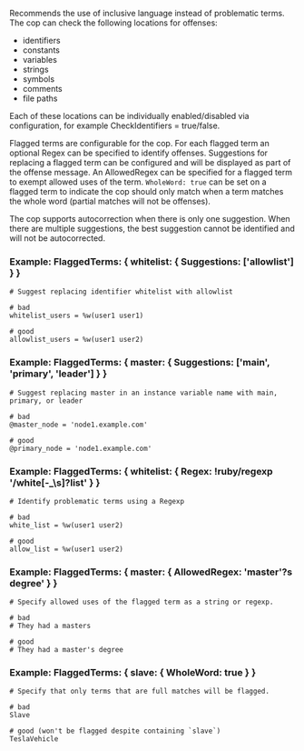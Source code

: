 Recommends the use of inclusive language instead of problematic terms.
The cop can check the following locations for offenses:

- identifiers
- constants
- variables
- strings
- symbols
- comments
- file paths

Each of these locations can be individually enabled/disabled via configuration,
for example CheckIdentifiers = true/false.

Flagged terms are configurable for the cop. For each flagged term an optional
Regex can be specified to identify offenses. Suggestions for replacing a flagged term can
be configured and will be displayed as part of the offense message.
An AllowedRegex can be specified for a flagged term to exempt allowed uses of the term.
`WholeWord: true` can be set on a flagged term to indicate the cop should only match when
a term matches the whole word (partial matches will not be offenses).

The cop supports autocorrection when there is only one suggestion. When there are multiple
suggestions, the best suggestion cannot be identified and will not be autocorrected.

### Example: FlaggedTerms: { whitelist: { Suggestions: ['allowlist'] } }
    # Suggest replacing identifier whitelist with allowlist

    # bad
    whitelist_users = %w(user1 user1)

    # good
    allowlist_users = %w(user1 user2)

### Example: FlaggedTerms: { master: { Suggestions: ['main', 'primary', 'leader'] } }
    # Suggest replacing master in an instance variable name with main, primary, or leader

    # bad
    @master_node = 'node1.example.com'

    # good
    @primary_node = 'node1.example.com'

### Example: FlaggedTerms: { whitelist: { Regex: !ruby/regexp '/white[-_\s]?list' } }
    # Identify problematic terms using a Regexp

    # bad
    white_list = %w(user1 user2)

    # good
    allow_list = %w(user1 user2)

### Example: FlaggedTerms: { master: { AllowedRegex: 'master\'?s degree' } }
    # Specify allowed uses of the flagged term as a string or regexp.

    # bad
    # They had a masters

    # good
    # They had a master's degree

### Example: FlaggedTerms: { slave: { WholeWord: true } }
    # Specify that only terms that are full matches will be flagged.

    # bad
    Slave

    # good (won't be flagged despite containing `slave`)
    TeslaVehicle